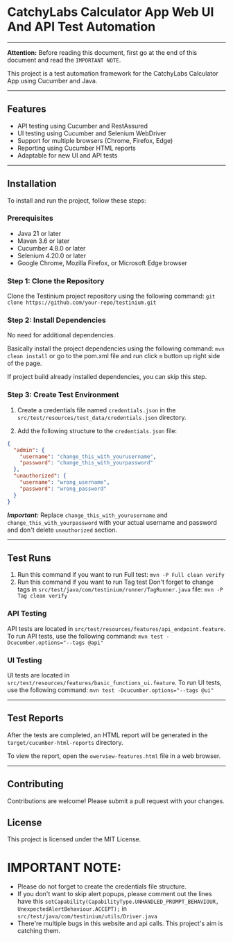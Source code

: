 # CatchyLabs Calculator App Web UI And API Test Automation

---
**Attention:** Before reading this document, first go at the end of this document and read the `IMPORTANT NOTE`.

This project is a test automation framework for the CatchyLabs Calculator App using Cucumber and Java.

---
## Features

* API testing using Cucumber and RestAssured
* UI testing using Cucumber and Selenium WebDriver
* Support for multiple browsers (Chrome, Firefox, Edge)
* Reporting using Cucumber HTML reports
* Adaptable for new UI and API tests


---
## Installation

To install and run the project, follow these steps:

### Prerequisites

* Java 21 or later
* Maven 3.6 or later
* Cucumber 4.8.0 or later
* Selenium 4.20.0 or later
* Google Chrome, Mozilla Firefox, or Microsoft Edge browser

### Step 1: Clone the Repository

Clone the Testinium project repository using the following command:
`git clone https://github.com/your-repo/testinium.git`

### Step 2: Install Dependencies

No need for additional dependencies. 

Basically install the project dependencies using the following command:
`mvn clean install` or go to the pom.xml file and run click `m` button up right side of the page.

If project build already installed dependencies, you can skip this step.

### Step 3: Create Test Environment

1. Create a credentials file named `credentials.json` in the `src/test/resources/test_data/credentials.json` directory.

2. Add the following structure to the `credentials.json` file:
```json
{
  "admin": {
    "username": "change_this_with_yourusername",
    "password": "change_this_with_yourpassword"
  },
  "unauthorized": {
    "username": "wrong_username",
    "password": "wrong_password"
  }
}
```
_**Important:**_ Replace `change_this_with_yourusername` and `change_this_with_yourpassword` with your actual username and password and don't delete `unauthorized` section.

---
## Test Runs

1. Run this command if you want to run Full test:
`mvn -P Full clean verify`
2. Run this command if you want to run Tag test Don't forget to change tags in `src/test/java/com/testinium/runner/TagRunner.java` file:
`mvn -P Tag clean verify`

### API Testing

API tests are located in `src/test/resources/features/api_endpoint.feature`. To run API tests, use the following command:
`mvn test -Dcucumber.options="--tags @api"`


### UI Testing

UI tests are located in `src/test/resources/features/basic_functions_ui.feature`. To run UI tests, use the following command:
`mvn test -Dcucumber.options="--tags @ui"`

---

## Test Reports

After the tests are completed, an HTML report will be generated in the `target/cucumber-html-reports` directory.

To view the report, open the `owerview-features.html` file in a web browser.

---
## Contributing

Contributions are welcome! Please submit a pull request with your changes.

## License

This project is licensed under the MIT License.

# IMPORTANT NOTE:
* Please do not forget to create the credentials file structure.
* If you don't want to skip alert popups, please comment out the lines have this `setCapability(CapabilityType.UNHANDLED_PROMPT_BEHAVIOUR, UnexpectedAlertBehaviour.ACCEPT);` in `src/test/java/com/testinium/utils/Driver.java`
* There're multiple bugs in this website and api calls. This project's aim is catching them.
